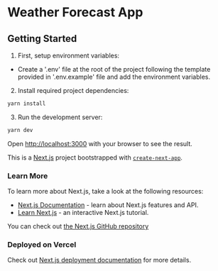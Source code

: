 # Weather Forecast App

## Getting Started

1. First, setup environment variables:

- Create a '.env' file at the root of the project following the template provided in '.env.example' file and add the environment variables.

2. Install required project dependencies:

```bash
yarn install
```

3. Run the development server:

```bash
yarn dev
```

Open [http://localhost:3000](http://localhost:3000) with your browser to see the result.

This is a [Next.js](https://nextjs.org/) project bootstrapped with [`create-next-app`](https://github.com/vercel/next.js/tree/canary/packages/create-next-app).

### Learn More

To learn more about Next.js, take a look at the following resources:

- [Next.js Documentation](https://nextjs.org/docs) - learn about Next.js features and API.
- [Learn Next.js](https://nextjs.org/learn) - an interactive Next.js tutorial.

You can check out [the Next.js GitHub repository](https://github.com/vercel/next.js/)

### Deployed on Vercel

Check out [Next.js deployment documentation](https://nextjs.org/docs/deployment) for more details.
